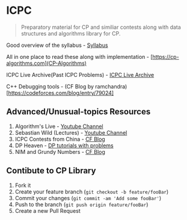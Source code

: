 # ICPC
> Preparatory material for CP and similiar contests along with data structures and algorithms library for CP.

Good overview of the syllabus - [Syllabus](https://www.codechef.com/certification/data-structures-and-algorithms/prepare#advanced)

All in one place to read these along with implementation - [https://cp-algorithms.com](CP-Algorithms)

ICPC Live Archive(Past ICPC Problems) - [ICPC Live Archive](https://icpcarchive.ecs.baylor.edu/index.php?option=com_onlinejudge&Itemid=8)

C++ Debugging tools - (CF Blog by ramchandra)[https://codeforces.com/blog/entry/79024]

## Advanced/Unusual-topics Resources

1. Algorithm's Live - [Youtube Channel](https://www.youtube.com/channel/UCBLr7ISa_YDy5qeATupf26w)
2. Sebastian Wild (Lectures) - [Youtube Channel](https://www.youtube.com/channel/UCtymvjHiwYD30cYH5_Toc8w)
3. ICPC Contests from China - [CF Blog](https://codeforces.com/blog/entry/84429)
4. DP Heaven - [DP tutorials with problems](https://codeforces.com/blog/entry/67679)
5. NIM and Grundy Numbers - [CF Blog](https://codeforces.com/blog/entry/66040)

## Contibute to CP Library

1. Fork it 
2. Create your feature branch (`git checkout -b feature/fooBar`)
3. Commit your changes (`git commit -am 'Add some fooBar'`)
4. Push to the branch (`git push origin feature/fooBar`)
5. Create a new Pull Request

